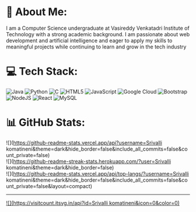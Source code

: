 # 💫 About Me:
I am a Computer Science undergraduate at Vasireddy Venkatadri Institute of Technology with a strong academic background. I am passionate about web development and artificial intelligence and eager to apply my skills to meaningful projects while continuing to learn and grow in the tech industry


# 💻 Tech Stack:
![Java](https://img.shields.io/badge/java-%23ED8B00.svg?style=for-the-badge&logo=openjdk&logoColor=white) ![Python](https://img.shields.io/badge/python-3670A0?style=for-the-badge&logo=python&logoColor=ffdd54) ![C](https://img.shields.io/badge/c-%2300599C.svg?style=for-the-badge&logo=c&logoColor=white) ![HTML5](https://img.shields.io/badge/html5-%23E34F26.svg?style=for-the-badge&logo=html5&logoColor=white) ![JavaScript](https://img.shields.io/badge/javascript-%23323330.svg?style=for-the-badge&logo=javascript&logoColor=%23F7DF1E) ![Google Cloud](https://img.shields.io/badge/GoogleCloud-%234285F4.svg?style=for-the-badge&logo=google-cloud&logoColor=white) ![Bootstrap](https://img.shields.io/badge/bootstrap-%238511FA.svg?style=for-the-badge&logo=bootstrap&logoColor=white) ![NodeJS](https://img.shields.io/badge/node.js-6DA55F?style=for-the-badge&logo=node.js&logoColor=white) ![React](https://img.shields.io/badge/react-%2320232a.svg?style=for-the-badge&logo=react&logoColor=%2361DAFB) ![MySQL](https://img.shields.io/badge/mysql-4479A1.svg?style=for-the-badge&logo=mysql&logoColor=white)
# 📊 GitHub Stats:
![](https://github-readme-stats.vercel.app/api?username=Srivalli komatineni&theme=dark&hide_border=false&include_all_commits=false&count_private=false)<br/>
![](https://github-readme-streak-stats.herokuapp.com/?user=Srivalli komatineni&theme=dark&hide_border=false)<br/>
![](https://github-readme-stats.vercel.app/api/top-langs/?username=Srivalli komatineni&theme=dark&hide_border=false&include_all_commits=false&count_private=false&layout=compact)

---
[![](https://visitcount.itsvg.in/api?id=Srivalli komatineni&icon=0&color=0)](https://visitcount.itsvg.in)

<!-- Proudly created with GPRM ( https://gprm.itsvg.in ) -->